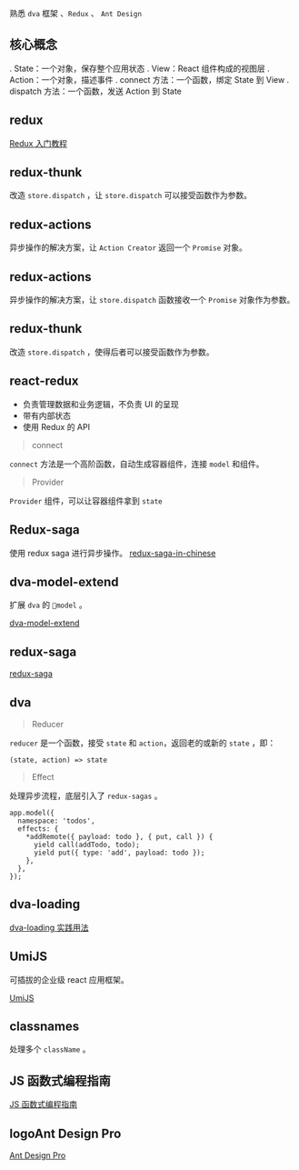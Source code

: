 熟悉 `dva` 框架 、`Redux` 、 `Ant Design`

## 核心概念

. State：一个对象，保存整个应用状态
. View：React 组件构成的视图层
. Action：一个对象，描述事件
. connect 方法：一个函数，绑定 State 到 View
. dispatch 方法：一个函数，发送 Action 到 State

## redux

[Redux 入门教程](http://www.ruanyifeng.com/blog/2016/09/redux_tutorial_part_one_basic_usages.html)


## redux-thunk

改造 `store.dispatch` ，让 `store.dispatch` 可以接受函数作为参数。

## redux-actions

异步操作的解决方案，让 `Action Creator` 返回一个 `Promise` 对象。

## redux-actions

异步操作的解决方案，让 `store.dispatch` 函数接收一个 `Promise` 对象作为参数。

## redux-thunk

改造 `store.dispatch` ，使得后者可以接受函数作为参数。

## react-redux

- 负责管理数据和业务逻辑，不负责 UI 的呈现
- 带有内部状态
- 使用 Redux 的 API

> connect

`connect` 方法是一个高阶函数，自动生成容器组件，连接 `model` 和组件。

> Provider

`Provider` 组件，可以让容器组件拿到 `state`


## Redux-saga

使用 redux saga 进行异步操作。
[redux-saga-in-chinese](https://redux-saga-in-chinese.js.org/)

## dva-model-extend

扩展 `dva` 的 `model` 。

[dva-model-extend](https://github.com/dvajs/dva-model-extend)

## redux-saga

[redux-saga](https://redux-saga-in-chinese.js.org/)

## dva

> Reducer

`reducer` 是一个函数，接受 `state` 和 `action`，返回老的或新的 `state` ，即：

```
(state, action) => state
```

> Effect

处理异步流程，底层引入了 `redux-sagas` 。

```
app.model({
  namespace: 'todos',
  effects: {
    *addRemote({ payload: todo }, { put, call }) {
      yield call(addTodo, todo);
      yield put({ type: 'add', payload: todo });
    },
  },
});
```

## dva-loading

[dva-loading 实践用法](https://www.jianshu.com/p/61fe7a57fad4)

## UmiJS

可插拔的企业级 react 应用框架。

[UmiJS](https://umijs.org/guide/with-dva.html#%E7%89%B9%E6%80%A7)

## classnames

处理多个 `className` 。

## JS 函数式编程指南

[JS 函数式编程指南](https://github.com/llh911001/mostly-adequate-guide-chinese)


## logoAnt Design Pro

[Ant Design Pro](https://pro.ant.design/docs/router-and-nav)
